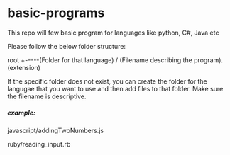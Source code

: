 # basic-programs
This repo will few basic program for languages like python, C#, Java etc

Please follow the below folder structure:

root
+-----(Folder for that language) / (Filename describing the program).(extension)

If the specific folder does not exist, you can create the folder for the langugae that you want to use and then add files to that folder.
Make sure the filename is descriptive.

##### example:
javascript/addingTwoNumbers.js

ruby/reading_input.rb
